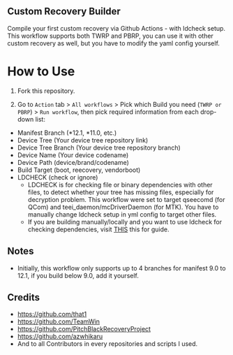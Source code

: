 ## Custom Recovery Builder
Compile your first custom recovery via Github Actions - with ldcheck setup. This workflow supports both TWRP and PBRP, you can use it with other custom recovery as well, but you have to modify the yaml config yourself.

# How to Use
1. Fork this repository.

2. Go to `Action` tab > `All workflows` > Pick which Build you need (`TWRP or PBRP`) > `Run workflow`, then pick required information from each drop-down list:
 * Manifest Branch (*12.1, *11.0, etc.)
 * Device Tree (Your device tree repository link)
 * Device Tree Branch (Your device tree repository branch)
 * Device Name (Your device codename)
 * Device Path (device/brand/codename)
 * Build Target (boot, reecovery, vendorboot)
 * LDCHECK (check or ignore)
   - LDCHECK is for checking file or binary dependencies with other files, to detect whether your tree has missing files, especially for decryption problem. This workflow were set to target qseecomd (for QCom) and teei_daemon/mcDriverDaemon (for MTK). You have to manually change ldcheck setup in yml config to target other files.
   - If you are building manually/locally and you want to use ldcheck for checking dependencies, visit [THIS](https://github.com/TeamWin/android_device_qcom_twrp-common/tree/android-11#using-ldcheck-to-find-dependencies) this for guide.
  
## Notes
   - Initially, this workflow only supports up to 4 branches for manifest 9.0 to 12.1, if you build below 9.0, add it yourself.

## Credits
- https://github.com/that1
- https://github.com/TeamWin
- https://github.com/PitchBlackRecoveryProject
- https://github.com/azwhikaru
- And to all Contributors in every repositories and scripts I used.
